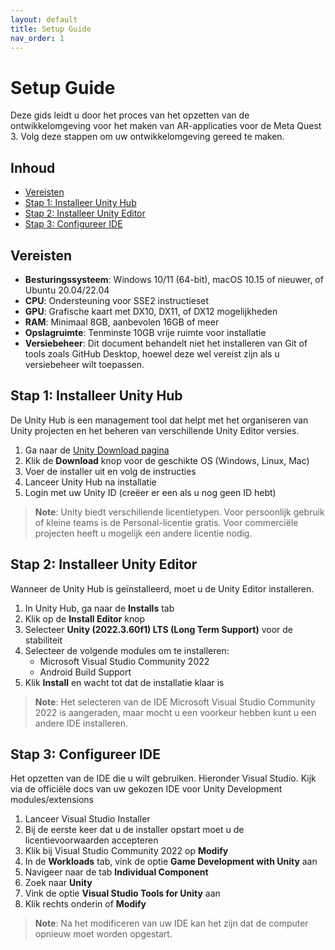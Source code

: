 ```yaml
---
layout: default
title: Setup Guide
nav_order: 1
---
```


# Setup Guide

Deze gids leidt u door het proces van het opzetten van de ontwikkelomgeving voor het maken van AR-applicaties voor de Meta Quest 3.
Volg deze stappen om uw ontwikkelomgeving gereed te maken.

## Inhoud
- [Vereisten](#vereisten)
- [Stap 1: Installeer Unity Hub](#stap-1-installe-unity-hub)
- [Stap 2: Installeer Unity Editor](#stap-2-installeer-unity-editor)
- [Stap 3: Configureer IDE](#stap-3-configureer-ide)

## Vereisten

- **Besturingssysteem**: Windows 10/11 (64-bit), macOS 10.15 of nieuwer, of Ubuntu 20.04/22.04
- **CPU**: Ondersteuning voor SSE2 instructieset
- **GPU**: Grafische kaart met DX10, DX11, of DX12 mogelijkheden
- **RAM**: Minimaal 8GB, aanbevolen 16GB of meer
- **Opslagruimte**: Tenminste 10GB vrije ruimte voor installatie
- **Versiebeheer**: Dit document behandelt niet het installeren van Git of tools zoals GitHub Desktop, hoewel deze wel vereist zijn als u versiebeheer wilt toepassen.

## Stap 1: Installeer Unity Hub

De Unity Hub is een management tool dat helpt met het organiseren van Unity projecten en het beheren van verschillende Unity Editor versies.

1. Ga naar de [Unity Download pagina](https://unity.com/download)
2. Klik de **Download** knop voor de geschikte OS (Windows, Linux, Mac)
3. Voer de installer uit en volg de instructies
4. Lanceer Unity Hub na installatie
5. Login met uw Unity ID (creëer er een als u nog geen ID hebt)

> **Note**: Unity biedt verschillende licentietypen. Voor persoonlijk gebruik of kleine teams is de Personal-licentie gratis. Voor commerciële projecten heeft u mogelijk een andere licentie nodig.

## Stap 2: Installeer Unity Editor

Wanneer de Unity Hub is geïnstalleerd, moet u de Unity Editor installeren.

1. In Unity Hub, ga naar de **Installs** tab
2. Klik op de **Install Editor** knop
3. Selecteer **Unity (2022.3.60f1) LTS (Long Term Support)** voor de stabiliteit
4. Selecteer de volgende modules om te installeren:
   - Microsoft Visual Studio Community 2022
   - Android Build Support
5. Klik **Install** en wacht tot dat de installatie klaar is

> **Note**: Het selecteren van de IDE Microsoft Visual Studio Community 2022 is aangeraden, maar mocht u een voorkeur hebben kunt u een andere IDE installeren.

## Stap 3: Configureer IDE

Het opzetten van de IDE die u wilt gebruiken. Hieronder Visual Studio.
Kijk via de officiële docs van uw gekozen IDE voor Unity Development modules/extensions

1. Lanceer Visual Studio Installer
2. Bij de eerste keer dat u de installer opstart moet u de licentievoorwaarden accepteren
3. Klik bij Visual Studio Community 2022 op **Modify**
4. In de **Workloads** tab, vink de optie **Game Development with Unity** aan
5. Navigeer naar de tab **Individual Component**
6. Zoek naar **Unity**
7. Vink de optie **Visual Studio Tools for Unity** aan
8. Klik rechts onderin of **Modify**

> **Note**: Na het modificeren van uw IDE kan het zijn dat de computer opnieuw moet worden opgestart.
